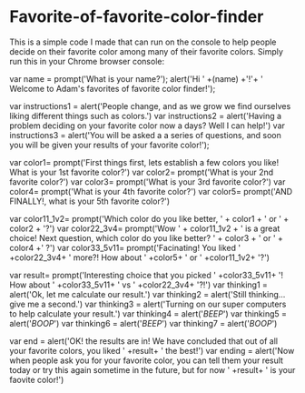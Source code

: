 # Favorite-of-favorite-color-finder
This is a simple code I made that can run on the console to help people decide on their favorite color among many of their favorite colors.
Simply run this in your Chrome browser console:



var name = prompt('What is your name?'); alert('Hi ' +(name) +'!'+ ' Welcome to Adam\'s favorites of favorite color finder!');

var instructions1 = alert('People change, and as we grow we find ourselves liking different things such as colors.')
var instructions2 = alert('Having a problem deciding on your favorite color now a days? Well I can help!')
var instructions3 = alert('You will be asked a a series of questions, and soon you will be given your results of your favorite color!');

var color1= prompt('First things first, lets establish a few colors you like! What is your 1st favorite color?')
var color2= prompt('What is your 2nd favorite color?')
var color3= prompt('What is your 3rd favorite color?')
var color4= prompt('What is your 4th favorite color?')
var color5= prompt('AND FINALLY!, what is your 5th favorite color?')

var color11_1v2= prompt('Which color do you like better, ' + color1 + ' or ' + color2 + '?')
var color22_3v4= prompt('Wow ' + color11_1v2 + ' is a great choice! Next question, which color do you like better? ' + color3 + ' or ' + color4 +' ?') 
var color33_5v11= prompt('Facinating! You liked ' +color22_3v4+ ' more?! How about ' +color5+ ' or ' +color11_1v2+ '?')


var result= prompt('Interesting choice that you picked ' +color33_5v11+ '! How about ' +color33_5v11+ ' vs ' +color22_3v4+ '?!')
var thinking1 = alert('Ok, let me calculate our result.')
var thinking2 = alert('Still thinking... give me a second.')
var thinking3 = alert('Turning on our super computers to help calculate your result.')
var thinking4 = alert('*BEEP*')
var thinking5 = alert('*BOOP*')
var thinking6 = alert('*BEEP*')
var thinking7 = alert('*BOOP*')


var end = alert('OK! the results are in! We have concluded that out of all your favorite colors, you liked ' +result+ ' the best!')
var ending = alert('Now when people ask you for your favorite color, you can tell them your result today or try this again sometime in the future, but for now ' +result+ ' is your faovite color!')
